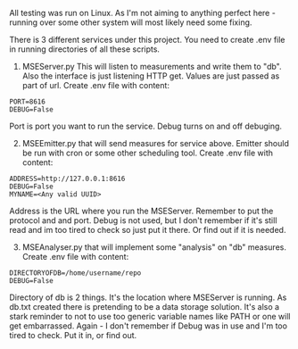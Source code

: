All testing was run on Linux. As I'm not aiming to anything perfect here - running over some other system will most likely need some fixing.

There is 3 different services under this project. You need to create .env file in running directories of all these scripts.
1. MSEServer.py
This will listen to measurements and write them to "db". Also the interface is just listening HTTP get. Values are just passed as part of url. 
Create .env file with content:
```
PORT=8616
DEBUG=False
```

Port is port you want to run the service. Debug turns on and off debuging.

2. MSEEmitter.py
that will send measures for service above. Emitter should be run with cron or some other scheduling tool.
Create .env file with content:
```
ADDRESS=http://127.0.0.1:8616
DEBUG=False
MYNAME=<Any valid UUID>
```

Address is the URL where you run the MSEServer. Remember to put the protocol and and port.
Debug is not used, but I don't remember if it's still read and im too tired to check so just put it there. Or find out if it is needed.

3. MSEAnalyser.py
that will implement some "analysis" on "db" measures.
Create .env file with content:
```
DIRECTORYOFDB=/home/username/repo
DEBUG=False
```

Directory of db is 2 things. It's the location where MSEServer is running. As db.txt created there is pretending to be a data storage solution. It's also a stark reminder to not to use too generic variable names like PATH or one will get embarrassed.
Again - I don't remember if Debug was in use and I'm too tired to check. Put it in, or find out.
